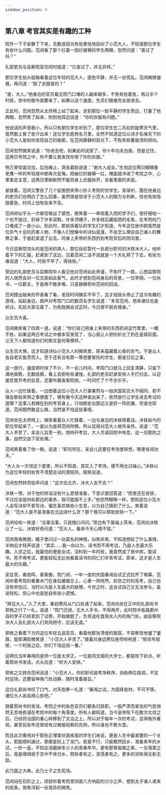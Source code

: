 ```yaml
---
sidebar_position: 8
---
```


## 第八章 **考官其实是有趣的工种**

院外一下子安静了下来，无数道目光有些畏怯地投向了小范大人，不知道那位学生有些什么问题。范闲看了那个扛着一团烂被褥的学生两眼，忽然问道：“查过了吗？”

礼部吏员与监察院官员同时报道：“已查过了，并无异样。”

那位学生抬头挺胸看着这位年轻的范大人，面色平静，并无一丝慌乱。范闲微微皱眉，再问道：“脱了衣服查的？”

“是，大人。”他身边的官员看见院门口堵的人越来越多，不免有些着急，再过半个时辰，宫中的御令就要来了，如果以这个速度，生员们极难完全放进去。

正此时，范闲忽然从太师椅上站了起来，走到那位一脸平静的学生旁边，打量了他两眼，忽然笑了起来，附到他耳边说道：“你的衣服有问题。”

他说话的声音极小，所以只有那位学生听到了，那位学生在二月初的陡寒天气里，竟然额上冒了些汗出来！这位学生姓杨名万里，全然不知道这位以诗才名噪天下的小范大人是如何发现自己的秘密，在范闲静静的目光下，不免有些要崩溃的倾向。

范闲忽然微笑说道：“你进去吧，如果此时说穿了，你十年功夫白废，但是记住，这两日考院之中，你不要让我发现你用了你的衣服。”

杨万里惊喜交加，后怕难止，哭丧着脸说道：“谢大人成全。”生怕这位两只眼睛像老鹰一样的年轻居中郎再次反悔，把破烂的被褥一扛，掩面就冲进了考院之中，心里拿定主意，这两日里断断然不能将身上衣服拆开，去看里面的夹层。

紧接着，范闲又警告了几个妄图想夹带小抄入考院的穷学生，渐渐的，围在他身边的吏员们也明白了怎么回事，虽然很是惊讶于小范大人的眼力与判断，但也有些隐隐着急，时间上怕有些来不及。

范闲却似乎头一次做官做出了感觉，微笑着一一审视着入院的学子们，很仔细地一个也不放过，扒掉了许多双鞋，许多顶帽子，许多枝后藏纸团的毛笔，在考院的门口堆成了一座小山。到此时，那些排着队的学生们才知道，今年这位居中郎竟然是位杀气十足的厉害人物，不像人们想像中的诗仙涎漫，不会怎么理会自己诸人的舞弊之事，于是赶紧退了出去，将身上夹带的东西扔到考院背后的阴沟里。

今日监察院领头的是范闲的熟人，那位目前暂代一处部分职司的沐铁沐大人。他听着手下的汇报，赶紧到了这边，见着范闲二话不说就是一个大礼拜了下去，有些为难说道：“大人，时辰不早了，得快些。”

旁边的礼部吏员与监察院中人看见他对范闲如此恭谨，不免吓了一跳，心想监察院的人居然会对一位文臣如此客气，此时才想到范闲身后的背景，一位宰相，一位尚书，一位郡主，于是再不敢多嘴，只是静静聆听范闲的回话。

范闲摸出舶来的怀表看了看，发现时间确实不早了，这才摇摇头停止了这次有趣的游戏，站起身边，朗声对考院门口的数百名学生说道：“本官范闲，想来诸位也是听过。先前大家见着了，为免耽搁会试正时，今日便不脱衣搜身。”

众生员大喜。

范闲微笑看了四周一道，说道：“你们自己把身上夹带的东西扔进这竹筐里，一概不咎，如果这两日考试之中被本官发现了，当心我让人把你扒光了扔在皇城前面，让天下人都知道你们的斯文是何等模样。”

众生员大惧，这才知道诗仙小范大人的微笑里，原来蕴藏着沁骨的杀气。于是众人各自老实鱼贯而入，至于还有没有那一等想要冒险的学生，那是日后之事。

这一放行，速度顿时快了不少，不一会儿时间，考院门口就马上回复清静，只留下满地臭鞋，无数纸屑，看上去倒有些凄惶。礼部的吏员赶紧安排人手打扫去，以迎接宫里开考的旨意，还要布置香案鸣炮，一时间忙了个不亦乐乎。

众人一边忙碌着，一边想着这位小范大人行事果然与一般庆国官员大不相同，若不理会那些夹带之事便罢了，哪有像今天这种查出来了，依然放行让学生进去考试的道理？这事儿若摊在别的考官身上，只怕御史台那边又是好一阵扰攘，但谁也知道，范闲既然敢这么做，当然是不怕这些事情。

范闲坐在太师椅上，微笑看着众人忙碌着，一边与身边的沐铁搭着话。沐铁如今的职位早起来了，一直以为是拜范闲所赐，所以显得对范大人格外亲热，说道：“范大人辛苦了，呆会儿旨意一到，炮响开考后，大人尽请回院中休息，这一应勘防之事，自然交由下官处理。”

范闲笑着看了他一眼，说道：“职司所在，呆会儿还要在考场里转悠，哪里有闲功夫。”

“大人头一次领这个差使，所以不知道，其实入了考场，便不用太过操心。”沐铁以为这位年轻的权贵不清楚会试的潜规则，赔笑说道。

范闲忽然转而低声问道：“这次去北齐，沐大人去不去？”

沐铁一愣，对于他的转话没有什么思想准备，下意识里回答道：“院里还在安排，不过应该是四处那边的事务，我可能插不上手。”他忽然眼睛一转，想到这位小范大人会写诗却不爱写诗，偏生喜欢做些小生意，以为自己猜到了什么，笑着说道：“范大人是不是准备在北边进什么货？那个我可以帮助安排一下。”

范闲哈哈一笑道：“没事没事，只是随口问问。”旁边有下属端上茶来，范闲向沐铁让了一让。沐铁好奇问道：“范大人，看来今天心情不错。”

范闲唇角微翘，瞳子里闪过一丝莫名的神情，似笑非笑，不知道想起了什么事情，半晌后才轻声说道：“其实……我一向以为，读书而不用考试，乃是人生最大乐趣。入京之后，我最怕的便是会试，没料到一年时辰，我竟然成了居中郎，能读书，而不用考试，更能轻松无比地看着读书的同仁们辛苦考试，原来，这才是人生最大的乐趣。”

圣旨至，春炮鸣，香案撤，院门闭，一年一度的庆国春闱会试正式拉开了帷幕。范闲听着考院的重重木门在身后缓缓合上，心里一阵恍然，前世之时的高考，自己也没有参加过，当时以为是人生最大的缺憾，今世之时，这会试自己又无法参与，虽说轻松，但心中也是犹自有些小遗憾。

“拜见大人。”入了大堂，春初寒风从门口处涌了起来，范闲向坐在正中的礼部尚书郭攸之行了一礼，说道：“院门已闭，无大人手令，不得再开，此时院中各路郡州县的学子已经拿到了试卷，开始做题了，负责送吃食用水入内的角门处，由监察院沐大人及礼部大人们共同把守，应该无虞。”

郭攸之看着下方的这位年轻五品官员，看着他那张清俊的面容，不易察觉地皱了皱眉，旋即满脸微笑道：“小范大人辛苦了。”接着对身边两位座师吩咐道：“依往年规矩，一个时辰之后，你们下场巡视一番。”

这两位当年春闱的座师一位是太学正，一位是同文阁的大学士，都是陛下钦点，听着郭尚书发话，点头应道：“听大人安排。”

郭攸之又转向范闲说道：“小范大人，你的职司是考场秩序，协助两位提调，不定时巡场，还要留神角门处动静，随时准备接旨。”

这位礼部尚书叹了口气，对天抱拳一礼道：“春闱之试，为国择良材，不可不慎，诸位大人各自用心些吧。”

随着郭尚书的发话，考院之中的各色官员们都各归其职，一股严肃而紧张的气氛悄然无息地弥漫在考院中的每个角落里。所有人都知道，当今皇帝陛下在数次北伐之后，已经将治国的重心转移到了文治之上，所以对于每年一次的考试，显得格外重视，甚至前些年还曾经有过微服视察的先例，所以谁也不敢大意。

而且此次春闱对于那些正埋案伏首疾笔的学生们来说，更是人生中最紧要的一个关头，若能顺利通过，那便是跃上了龙门，若是不行，只能黯然回乡，准备来年的乡试，一折一返，不知会消磨掉多少人的青春年华，更有那等倔傲之辈，一旦落第之后，竟是缠绵居于京中不肯归乡，颓败者有之，浪荡者有之，更多的消失得无影无踪。

此乃国之大典，此乃士子之生死场。

范闲站在石阶之上，闭目听着考院里四面八方响起的沙沙之声，想到太子诸人递来的纸条，唇角浮起一丝诡异的微笑。


